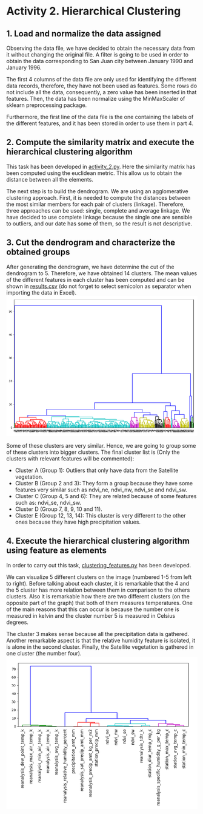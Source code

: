 # Activity 2. Hierarchical Clustering

## 1. Load and normalize the data assigned
Observing the data file, we have decided to obtain the necessary data from it 
without changing the original file. A filter is going to be used in order to 
obtain the data corresponding to San Juan city between January 1990 and January
1996.

The first 4 columns of the data file are only used for identifying the different
data records, therefore, they have not been used as features. Some rows do not
include all the data, consequently, a zero value has been inserted in that 
features. Then, the data has been normalize using the MinMaxScaler of sklearn 
preprocessing package.

Furthermore, the first line of the data file is the one containing the labels of 
the different features, and it has been stored in order to use them in part 4.


## 2. Compute the similarity matrix and execute the hierarchical clustering algorithm
This task has been developed in [activity_2.py](activity_2.py). Here the similarity 
matrix has been computed using the euclidean metric. This allow us to obtain the
distance between all the elements.

The next step is to build the dendrogram. We are using an agglomerative clustering
approach. First, it is needed to compute the distances between the most similar members 
for each pair of clusters (linkage). Therefore, three approaches can be used: single, complete and
average linkage. We have decided to use complete linkage because the single one are 
sensible to outliers, and our date has some of them, so the result is not descriptive.


## 3. Cut the dendrogram and characterize the obtained groups
After generating the dendrogram, we have determine the cut of the dendrogram to 5. Therefore, 
we have obtained 14 clusters. The mean values of the different features in each cluster
has been computed and can be shown in [results.csv](results.csv) (do not forget to
select semicolon as separator when importing the data in Excel).
![Obtained dendrogram](Images/dendrogram.png)

Some of these clusters are very similar. Hence, we are going to group some of these clusters
into bigger clusters. The final cluster list is (Only the clusters with relevant features will be commented):
* Cluster A (Group 1): Outliers that only have data from the Satellite vegetation.
* Cluster B (Group 2 and 3): They form a group because they have some features very similar
such as ndvi\_ne, ndvi\_nw, ndvi\_se and ndvi\_sw.
* Cluster C (Group 4, 5 and 6): They are related because of some features such as: ndvi\_se,
ndvi\_sw.
* Cluster D (Group 7, 8, 9, 10 and 11).
* Cluster E (Group 12, 13, 14): This cluster is very different to the other ones because they
have high precipitation values.


## 4. Execute the hierarchical clustering algorithm using feature as elements
In order to carry out this task, [clustering_features.py](clustering_features.py)
has been developed. 

We can visualize 5 different clusters on the image (numbered 1-5 from left to right). Before talking about each cluster, it is remarkable that the 4 and the 5 cluster has more relation between them in comparison to the others clusters. 
Also it is remarkable how there are two different clusters (on the opposite part of the graph) that both of them measures temperatures. One of the main reasons that this can occur is because the number one is measured in kelvin and the cluster number 5 is measured in Celsius degrees. 

The cluster 3 makes sense because all the precipitation data is gathered. Another remarkable aspect is that the relative humidity feature is isolated, it is alone in the second cluster. Finally, the Satellite vegetation is gathered in one cluster (the number four). 
![Dendrogram of the different features](Images/clustering_features.png)
